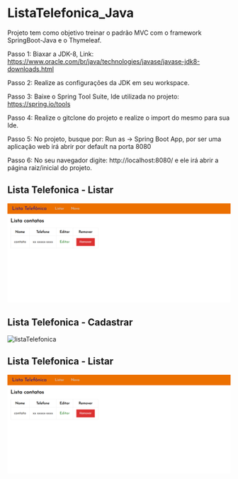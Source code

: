 # ListaTelefonica_Java
Projeto tem como objetivo treinar o padrão MVC com o framework SpringBoot-Java e o Thymeleaf.

Passo 1: Biaxar a JDK-8, Link: https://www.oracle.com/br/java/technologies/javase/javase-jdk8-downloads.html

Passo 2: Realize as configurações da JDK em seu workspace.

Passo 3: Baixe o Spring Tool Suite, Ide utilizada no projeto: https://spring.io/tools

Passo 4: Realize o gitclone do projeto e realize o import do mesmo para sua Ide.

Passo 5: No projeto, busque por: Run as -> Spring Boot App, por ser uma aplicação web irá abrir por default na porta 8080

Passo 6: No seu navegador digite: http://localhost:8080/ e ele irá abrir a página raiz/inicial do projeto.


<h2> Lista Telefonica - Listar </h2>

![listaTelefonica](https://github.com/giocarvalho07/ListaTelefonica_Java/blob/master/listaTelefonica.png)

<h2> Lista Telefonica - Cadastrar </h2>

![listaTelefonica](https://github.com/giocarvalho07/ListaTelefonica_Java/commit/1c98f02e785f4ccf99bb63457a25756bc1b2154e)

<h2> Lista Telefonica - Listar </h2>

![listaTelefonica](https://github.com/giocarvalho07/ListaTelefonica_Java/blob/master/listaTelefonica.png)


